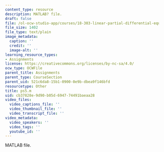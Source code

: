 ```yaml
---
content_type: resource
description: MATLAB? file.
draft: false
file: /ol-ocw-studio-app/courses/18-303-linear-partial-differential-equations-fall-2006/cb37828e9d90b05d694774491baeaa28_ps5.m
file_size: 1402
file_type: text/plain
image_metadata:
  caption: ''
  credit: ''
  image-alt: ''
learning_resource_types:
- Assignments
license: https://creativecommons.org/licenses/by-nc-sa/4.0/
ocw_type: OCWFile
parent_title: Assignments
parent_type: CourseSection
parent_uid: 521c6da8-15b1-0900-0e9b-dbea9f146bfd
resourcetype: Other
title: ps5.m
uid: cb37828e-9d90-b05d-6947-74491baeaa28
video_files:
  video_captions_file: ''
  video_thumbnail_file: ''
  video_transcript_file: ''
video_metadata:
  video_speakers: ''
  video_tags: ''
  youtube_id: ''
---
```

MATLAB file.